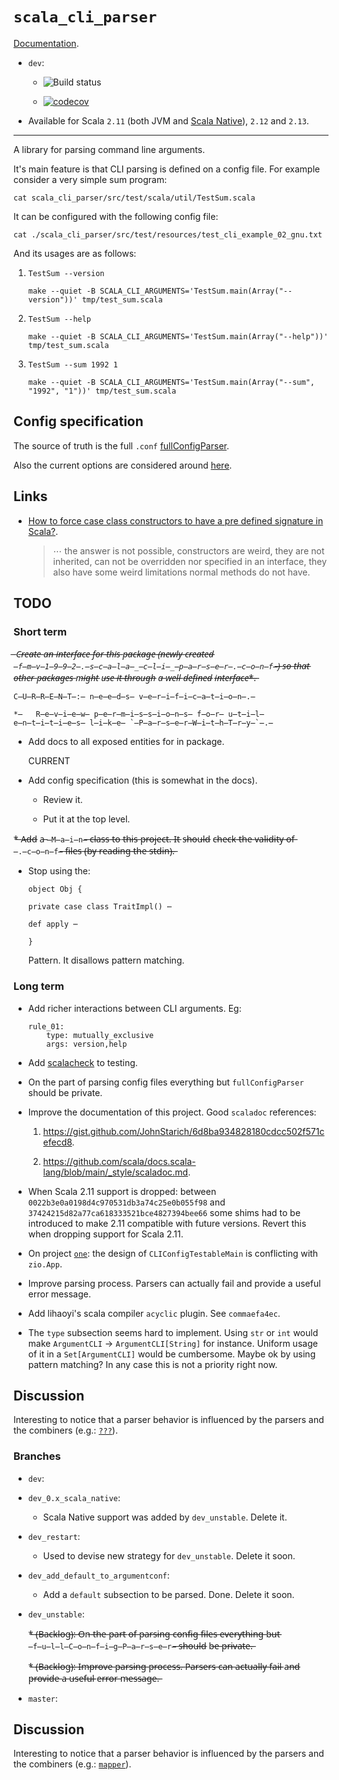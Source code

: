 # `scala_cli_parser`

[Documentation](http://fmv1992.github.io/scala_cli_parser/latest/api).

*   `dev`:

    *   ![Build status](https://travis-ci.com/fmv1992/scala_cli_parser.svg?branch=dev)

    *   [![codecov](https://codecov.io/gh/fmv1992/scala_cli_parser/branch/dev/graph/badge.svg)](https://codecov.io/gh/fmv1992/scala_cli_parser)

*   Available for Scala `2.11` (both JVM and [Scala Native](http://www.scala-native.org/en/latest/user/sbt.html)), `2.12` and `2.13`.

* * *

A library for parsing command line arguments.

It's main feature is that CLI parsing is defined on a config file. For example consider a very simple sum program:

~~~~ {#mycode .scala .numberLines pipe="bash" startFrom="1"}
cat scala_cli_parser/src/test/scala/util/TestSum.scala
~~~~~~~~~~~~~~~~~~~~~~~~~~~~~~~~~~~~~~~~~~~~~~~~~~~~~~~~~~~~~~

It can be configured with the following config file:

~~~~ {#mycode .default .numberLines pipe="bash" startFrom="1"}
cat ./scala_cli_parser/src/test/resources/test_cli_example_02_gnu.txt
~~~~~~~~~~~~~~~~~~~~~~~~~~~~~~~~~~~~~~~~~~~~~~~~~~~~~~~~~~~~~~

And its usages are as follows:

1.  ~~~~ {#mycode .default .numberLines startFrom="1"}
    TestSum --version
    ~~~~~~~~~~~~~~~~~~~~~~~~~~~~~~~~~~~~~~~~~~~~~~~~~~~~~~~~~~~~~~

    ~~~~ {#mycode .default .numberLines pipe="bash" startFrom="1"}
    make --quiet -B SCALA_CLI_ARGUMENTS='TestSum.main(Array("--version"))' tmp/test_sum.scala
    ~~~~~~~~~~~~~~~~~~~~~~~~~~~~~~~~~~~~~~~~~~~~~~~~~~~~~~~~~~~~~~

1.  ~~~~ {#mycode .default .numberLines startFrom="1"}
    TestSum --help
    ~~~~~~~~~~~~~~~~~~~~~~~~~~~~~~~~~~~~~~~~~~~~~~~~~~~~~~~~~~~~~~

    ~~~~ {#mycode .default .numberLines pipe="bash" startFrom="1"}
    make --quiet -B SCALA_CLI_ARGUMENTS='TestSum.main(Array("--help"))' tmp/test_sum.scala
    ~~~~~~~~~~~~~~~~~~~~~~~~~~~~~~~~~~~~~~~~~~~~~~~~~~~~~~~~~~~~~~

1.  ~~~~ {#mycode .default .numberLines startFrom="1"}
    TestSum --sum 1992 1
    ~~~~~~~~~~~~~~~~~~~~~~~~~~~~~~~~~~~~~~~~~~~~~~~~~~~~~~~~~~~~~~

    ~~~~ {#mycode .default .numberLines pipe="bash" startFrom="1"}
    make --quiet -B SCALA_CLI_ARGUMENTS='TestSum.main(Array("--sum", "1992", "1"))' tmp/test_sum.scala
    ~~~~~~~~~~~~~~~~~~~~~~~~~~~~~~~~~~~~~~~~~~~~~~~~~~~~~~~~~~~~~~

## Config specification

The source of truth is the full `.conf` [fullConfigParser](https://github.com/fmv1992/scala_cli_parser/blob/4d0e4ab10951b81cec7f2fe8d8c0ce5e08a1308a/scala_cli_parser/src/main/scala/conf/ConfigFileParser.scala#L22).

Also the current options are considered around [here](https://github.com/fmv1992/scala_cli_parser/blob/4d0e4ab10951b81cec7f2fe8d8c0ce5e08a1308a/scala_cli_parser/src/main/scala/cli/ParserCLI.scala#L153).

## Links

*   [How to force case class constructors to have a pre defined signature in Scala?](https://stackoverflow.com/questions/65544763/how-to-force-case-class-constructors-to-have-a-pre-defined-signature-in-scala).

    >    ⋯ the answer is not possible, constructors are weird, they are not inherited, can not be overridden nor specified in an interface, they also have some weird limitations normal methods do not have.

## TODO

### Short term

*̶   C̶r̶e̶a̶t̶e̶ a̶n̶ i̶n̶t̶e̶r̶f̶a̶c̶e̶ f̶o̶r̶ t̶h̶i̶s̶ p̶a̶c̶k̶a̶g̶e̶ (̶n̶e̶w̶l̶y̶ c̶r̶e̶a̶t̶e̶d̶ `̶f̶m̶v̶1̶9̶9̶2̶.̶s̶c̶a̶l̶a̶_̶c̶l̶i̶_̶p̶a̶r̶s̶e̶r̶.̶c̶o̶n̶f̶`̶)̶ s̶o̶ t̶h̶a̶t̶ o̶t̶h̶e̶r̶ p̶a̶c̶k̶a̶g̶e̶s̶ m̶i̶g̶h̶t̶ u̶s̶e̶ i̶t̶ *̶*̶t̶h̶r̶o̶u̶g̶h̶ a̶ w̶e̶l̶l̶ d̶e̶f̶i̶n̶e̶d̶ i̶n̶t̶e̶r̶f̶a̶c̶e̶*̶*̶.̶

    C̶U̶R̶R̶E̶N̶T̶:̶ n̶e̶e̶d̶s̶ v̶e̶r̶i̶f̶i̶c̶a̶t̶i̶o̶n̶.̶

    *̶   R̶e̶v̶i̶e̶w̶ p̶e̶r̶m̶i̶s̶s̶i̶o̶n̶s̶ f̶o̶r̶ u̶t̶i̶l̶ e̶n̶t̶i̶t̶i̶e̶s̶ l̶i̶k̶e̶ `̶P̶a̶r̶s̶e̶r̶W̶i̶t̶h̶T̶r̶y̶`̶.̶

*   Add docs to all exposed entities for in package.

    CURRENT

*   Add config specification (this is somewhat in the docs).

    *   Review it.

    *   Put it at the top level.

*̶   A̶d̶d̶ a̶ `̶M̶a̶i̶n̶`̶ c̶l̶a̶s̶s̶ t̶o̶ t̶h̶i̶s̶ p̶r̶o̶j̶e̶c̶t̶.̶ I̶t̶ s̶h̶o̶u̶l̶d̶ c̶h̶e̶c̶k̶ t̶h̶e̶ v̶a̶l̶i̶d̶i̶t̶y̶ o̶f̶ `̶.̶c̶o̶n̶f̶`̶ f̶i̶l̶e̶s̶ (̶b̶y̶ r̶e̶a̶d̶i̶n̶g̶ t̶h̶e̶ s̶t̶d̶i̶n̶)̶.̶

*   Stop using the:

    ```
    object Obj {

    private case class TraitImpl() ⋯

    def apply ⋯

    }
    ```

    Pattern. It disallows pattern matching.

### Long term

*   Add richer interactions between CLI arguments. Eg:

    ```
    rule_01:
        type: mutually_exclusive
        args: version,help
    ```

*   Add [scalacheck](https://www.scalacheck.org/) to testing.

*   On the part of parsing config files everything but `fullConfigParser` should be private.

*   Improve the documentation of this project. Good `scaladoc` references:

    1.  <https://gist.github.com/JohnStarich/6d8ba934828180cdcc502f571cefecd8>.

    1.  <https://github.com/scala/docs.scala-lang/blob/main/_style/scaladoc.md>.

*   When Scala 2.11 support is dropped: between `0022b3e0a0198d4c970531db3a74c25e0b055f98` and `37424215d82a77ca618333521bce4827394bee66` some shims had to be introduced to make 2.11 compatible with future versions. Revert this when dropping support for Scala 2.11.

*   On project [`one`](https://github.com/SemanticSugar/one/blob/947e498e0b46ce7a27a5fb2d6e7ba67685c85b7e/one/src/main/scala/One.scala#L15): the design of `CLIConfigTestableMain` is conflicting with `zio.App`.

    <!-- Fix wrong vim highlighting [](www) -->

*   Improve parsing process. Parsers can actually fail and provide a useful error message.

*   Add lihaoyi's scala compiler `acyclic` plugin. See `commaefa4ec`.

*   The `type` subsection seems hard to implement. Using `str` or `int` would make `ArgumentCLI` → `ArgumentCLI[String]` for instance. Uniform usage of it in a `Set[ArgumentCLI]` would be cumbersome. Maybe ok by using pattern matching? In any case this is not a priority right now.

## Discussion

Interesting to notice that a parser behavior is influenced by the parsers and the combiners (e.g.: [`???`]()).

### Branches

*   `dev`:

*   `dev_0.x_scala_native`:

    *   Scala Native support was added by `dev_unstable`. Delete it.

*   `dev_restart`:

    *   Used to devise new strategy for `dev_unstable`. Delete it soon.

*   `dev_add_default_to_argumentconf`:

    *   Add a `default` subsection to be parsed. Done. Delete it soon.

*   `dev_unstable`:

    *̶   (̶B̶a̶c̶k̶l̶o̶g̶)̶:̶ O̶n̶ t̶h̶e̶ p̶a̶r̶t̶ o̶f̶ p̶a̶r̶s̶i̶n̶g̶ c̶o̶n̶f̶i̶g̶ f̶i̶l̶e̶s̶ e̶v̶e̶r̶y̶t̶h̶i̶n̶g̶ b̶u̶t̶ `̶f̶u̶l̶l̶C̶o̶n̶f̶i̶g̶P̶a̶r̶s̶e̶r̶`̶ s̶h̶o̶u̶l̶d̶ b̶e̶ p̶r̶i̶v̶a̶t̶e̶.̶

    *̶   (̶B̶a̶c̶k̶l̶o̶g̶)̶:̶ I̶m̶p̶r̶o̶v̶e̶ p̶a̶r̶s̶i̶n̶g̶ p̶r̶o̶c̶e̶s̶s̶.̶ P̶a̶r̶s̶e̶r̶s̶ c̶a̶n̶ a̶c̶t̶u̶a̶l̶l̶y̶ f̶a̶i̶l̶ a̶n̶d̶ p̶r̶o̶v̶i̶d̶e̶ a̶ u̶s̶e̶f̶u̶l̶ e̶r̶r̶o̶r̶ m̶e̶s̶s̶a̶g̶e̶.̶

*   `master`:

## Discussion

Interesting to notice that a parser behavior is influenced by the parsers and the combiners (e.g.: [`mapper`](https://github.com/fmv1992/scala_cli_parser/blob/e62ad7327eb7e46406bb94bf40ad82e418f4550b/scala_cli_parser/src/main/scala/conf/ParserUtils.scala#L125)).

<!-- vim: set foldexpr=0 filetype=pandoc fileformat=unix nowrap spell spelllang=en: -->
